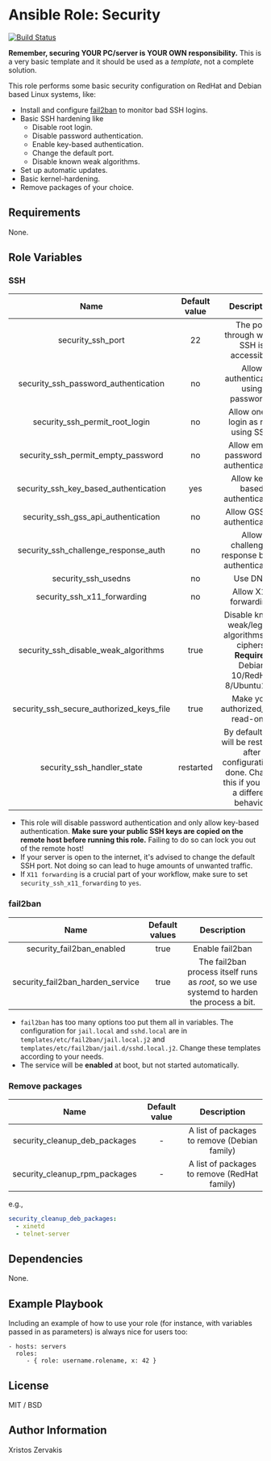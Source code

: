 # Ansible Role: Security

[![Build Status](https://travis-ci.com/chzerv/ansible-role-security.svg?branch=master)](https://travis-ci.com/chzerv/ansible-role-security)

**Remember, securing YOUR PC/server is YOUR OWN responsibility.** This is a very basic template and it should be used as a _template_, not a complete solution.

This role performs some basic security configuration on RedHat and Debian based Linux systems, like:

- Install and configure [fail2ban](https://www.fail2ban.org/wiki/index.php/Main_Page) to monitor bad SSH logins.
- Basic SSH hardening like
  - Disable root login.
  - Disable password authentication.
  - Enable key-based authentication.
  - Change the default port.
  - Disable known weak algorithms.
- Set up automatic updates.
- Basic kernel-hardening.
- Remove packages of your choice.

## Requirements

None.

## Role Variables

### SSH

|                   Name                   | Default value |                                                 Description                                                  |
| :--------------------------------------: | :-----------: | :----------------------------------------------------------------------------------------------------------: |
|            security_ssh_port             |      22       |                                  The port through which SSH is accessible.                                   |
|   security_ssh_password_authentication   |      no       |                                    Allow authentication using passwords.                                     |
|      security_ssh_permit_root_login      |      no       |                                    Allow one to login as root using SSH.                                     |
|    security_ssh_permit_empty_password    |      no       |                                  Allow empty passwords for authentication.                                   |
|  security_ssh_key_based_authentication   |      yes      |                                       Allow key-based authentication.                                        |
|   security_ssh_gss_api_authentication    |      no       |                                        Allow GSS api authentication.                                         |
|   security_ssh_challenge_response_auth   |      no       |                                Allow challenge-response based authentication.                                |
|           security_ssh_usedns            |      no       |                                                   Use DNS.                                                   |
|       security_ssh_x11_forwarding        |      no       |                                            Allow X11 forwarding.                                             |
|   security_ssh_disable_weak_algorithms   |     true      |         Disable known weak/legacy algorithms and ciphers. **Requires** Debian 10/RedHat 8/Ubuntu19+.         |
| security_ssh_secure_authorized_keys_file |     true      |                                     Make your authorized_keys read-only.                                     |
|        security_ssh_handler_state        |   restarted   | By default, ssh will be restarted after configuration is done. Change this if you want a different behavior. |

- This role will disable password authentication and only allow key-based authentication. **Make sure your public SSH keys are copied on the remote host before running this role.** Failing to do so can lock you out of the remote host!
- If your server is open to the internet, it's advised to change the default SSH port. Not doing so can lead to huge amounts of unwanted traffic.
- If `X11 forwarding` is a crucial part of your workflow, make sure to set `security_ssh_x11_forwarding` to `yes`.

### fail2ban

|               Name               | Default values |                                        Description                                         |
| :------------------------------: | :------------: | :----------------------------------------------------------------------------------------: |
|    security_fail2ban_enabled     |      true      |                                      Enable fail2ban                                       |
| security_fail2ban_harden_service |      true      | The fail2ban process itself runs as _root_, so we use systemd to harden the process a bit. |

- `fail2ban` has too many options too put them all in variables. The configuration for `jail.local` and `sshd.local` are in `templates/etc/fail2ban/jail.local.j2` and `templates/etc/fail2ban/jail.d/sshd.local.j2`. Change these templates according to your needs.
- The service will be **enabled** at boot, but not started automatically.

### Remove packages

|             Name              | Default value |                 Description                  |
| :---------------------------: | :-----------: | :------------------------------------------: |
| security_cleanup_deb_packages |       -       | A list of packages to remove (Debian family) |
| security_cleanup_rpm_packages |       -       | A list of packages to remove (RedHat family) |

e.g.,

```yaml
security_cleanup_deb_packages:
  - xinetd
  - telnet-server
```

## Dependencies

None.

## Example Playbook

Including an example of how to use your role (for instance, with variables passed in as parameters) is always nice for users too:

    - hosts: servers
      roles:
         - { role: username.rolename, x: 42 }

## License

MIT / BSD

## Author Information

Xristos Zervakis

